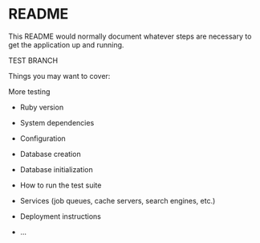 # README

This README would normally document whatever steps are necessary to get the
application up and running.

TEST BRANCH

Things you may want to cover:
 
More testing 

* Ruby version

* System dependencies

* Configuration

* Database creation

* Database initialization

* How to run the test suite

* Services (job queues, cache servers, search engines, etc.)

* Deployment instructions

* ...
